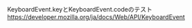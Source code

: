 KeyboardEvent.keyとKeyboardEvent.codeのテスト
https://developer.mozilla.org/ja/docs/Web/API/KeyboardEvent